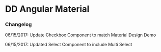 # DD Angular Material
### Changelog

06/15/2017: Update Checkbox Component to match Material Design Demo

06/15/2017: Updated Select Component to include Multi Select




